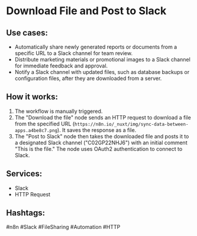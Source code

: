 # Download File and Post to Slack

## Use cases:
- Automatically share newly generated reports or documents from a specific URL to a Slack channel for team review.
- Distribute marketing materials or promotional images to a Slack channel for immediate feedback and approval.
- Notify a Slack channel with updated files, such as database backups or configuration files, after they are downloaded from a server.

## How it works:
1.  The workflow is manually triggered.
2.  The "Download the file" node sends an HTTP request to download a file from the specified URL (`https://n8n.io/_nuxt/img/sync-data-between-apps.a4be8c7.png`). It saves the response as a file.
3.  The "Post to Slack" node then takes the downloaded file and posts it to a designated Slack channel ("C02GP22NHJ6") with an initial comment "This is the file." The node uses OAuth2 authentication to connect to Slack.

## Services:
- Slack
- HTTP Request

## Hashtags:
#n8n #Slack #FileSharing #Automation #HTTP
